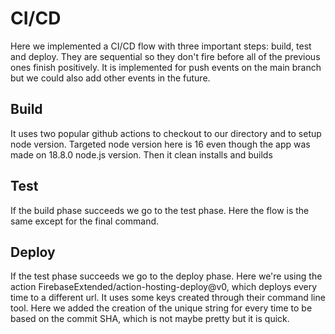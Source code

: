 # CI/CD

Here we implemented a CI/CD flow with three important steps: build, test and deploy. They are sequential so they don't fire before all of the previous ones finish positively. It is implemented for push events on the main branch but we could also add other events in the future.

## Build

It uses two popular github actions to checkout to our directory and to setup node version. Targeted node version here is 16 even though the app was made on 18.8.0 node.js version. Then it clean installs and builds

## Test

If the build phase succeeds we go to the test phase. Here the flow is the same except for the final command.

## Deploy

If the test phase succeeds we go to the deploy phase. Here we're using the action FirebaseExtended/action-hosting-deploy@v0, which deploys every time to a different url. It uses some keys created through their command line tool. Here we added the creation of the unique string for every time to be based on the commit SHA, which is not maybe pretty but it is quick.
